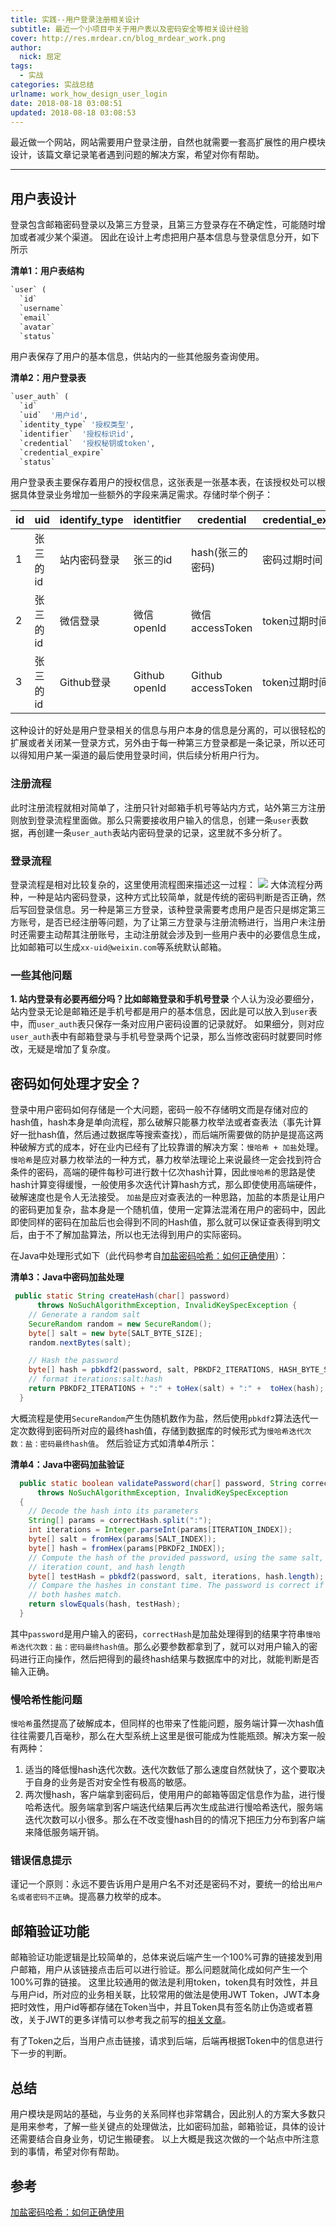 ```yaml
---
title: 实践--用户登录注册相关设计
subtitle: 最近一个小项目中关于用户表以及密码安全等相关设计经验
cover: http://res.mrdear.cn/blog_mrdear_work.png
author: 
  nick: 屈定
tags:
  - 实战
categories: 实战总结
urlname: work_how_design_user_login
date: 2018-08-18 03:08:51
updated: 2018-08-18 03:08:53
---
```

最近做一个网站，网站需要用户登录注册，自然也就需要一套高扩展性的用户模块设计，该篇文章记录笔者遇到问题的解决方案，希望对你有帮助。

- - - - - 

## 用户表设计
登录包含邮箱密码登录以及第三方登录，且第三方登录存在不确定性，可能随时增加或者减少某个渠道。
因此在设计上考虑把用户基本信息与登录信息分开，如下所示

**清单1：用户表结构**
```sql
`user` (
  `id`
  `username` 
  `email` 
  `avatar` 
  `status` 
```
用户表保存了用户的基本信息，供站内的一些其他服务查询使用。

**清单2：用户登录表**
```sql
`user_auth` (
  `id` 
  `uid`  '用户id',
  `identity_type` '授权类型',
  `identifier`  '授权标识id',
  `credential`  '授权秘钥或token',
  `credential_expire` 
  `status` 
```
用户登录表主要保存着用户的授权信息，这张表是一张基本表，在该授权处可以根据具体登录业务增加一些额外的字段来满足需求。存储时举个例子：

| id | uid | identify_type | identitfier | credential | credential_expire | status |
| ------ | ------ | ------ | ------ | ------ | ------ | ------ |
| 1 | 张三的id | 站内密码登录 | 张三的id | hash(张三的密码) | 密码过期时间 | 状态 |
| 2 | 张三的id | 微信登录 | 微信 openId | 微信accessToken | token过期时间 | 状态 |
| 3 | 张三的id | Github登录 | Github openId | Github accessToken | token过期时间 | 状态 |

这种设计的好处是用户登录相关的信息与用户本身的信息是分离的，可以很轻松的扩展或者关闭某一登录方式，另外由于每一种第三方登录都是一条记录，所以还可以得知用户某一渠道的最后使用登录时间，供后续分析用户行为。

### 注册流程
此时注册流程就相对简单了，注册只针对邮箱手机号等站内方式，站外第三方注册则放到登录流程里面做。那么只需要接收用户输入的信息，创建一条`user`表数据，再创建一条`user_auth`表站内密码登录的记录，这里就不多分析了。

### 登录流程
登录流程是相对比较复杂的，这里使用流程图来描述这一过程：
![](http://res.mrdear.cn/1534420580.png)
大体流程分两种，一种是站内密码登录，这种方式比较简单，就是传统的密码判断是否正确，然后写回登录信息。另一种是第三方登录，该种登录需要考虑用户是否只是绑定第三方账号，是否已经注册等问题，为了让第三方登录与注册流畅进行，当用户未注册时还需要主动帮其注册账号，主动注册就会涉及到一些用户表中的必要信息生成，比如邮箱可以生成`xx-uid@weixin.com`等系统默认邮箱。


### 一些其他问题

**1. 站内登录有必要再细分吗？比如邮箱登录和手机号登录**
个人认为没必要细分，站内登录无论是邮箱还是手机号都是用户的基本信息，因此是可以放入到`user`表中，而`user_auth`表只保存一条对应用户密码设置的记录就好。
如果细分，则对应`user_auth`表中有邮箱登录与手机号登录两个记录，那么当修改密码时就要同时修改，无疑是增加了复杂度。

## 密码如何处理才安全？
登录中用户密码如何存储是一个大问题，密码一般不存储明文而是存储对应的hash值，hash本身是单向流程，那么破解只能暴力枚举法或者查表法（事先计算好一批hash值，然后通过数据库等搜索查找），而后端所需要做的防护是提高这两种破解方式的成本，好在业内已经有了比较靠谱的解决方案：`慢哈希 + 加盐`处理。
`慢哈希`是应对暴力枚举法的一种方式，暴力枚举法理论上来说最终一定会找到符合条件的密码，高端的硬件每秒可进行数十亿次hash计算，因此`慢哈希`的思路是使hash计算变得缓慢，一般使用多次迭代计算hash方式，那么即使使用高端硬件，破解速度也是令人无法接受。
`加盐`是应对查表法的一种思路，加盐的本质是让用户的密码更加复杂，盐本身是一个随机值，使用一定算法混淆在用户的密码中，因此即使同样的密码在加盐后也会得到不同的Hash值，那么就可以保证查表得到明文后，由于不了解加盐算法，所以也无法得到用户的实际密码。

在Java中处理形式如下（此代码参考自[加盐密码哈希：如何正确使用](http://blog.jobbole.com/61872/)）：

**清单3：Java中密码加盐处理**
```java
 public static String createHash(char[] password)
      throws NoSuchAlgorithmException, InvalidKeySpecException {
    // Generate a random salt
    SecureRandom random = new SecureRandom();
    byte[] salt = new byte[SALT_BYTE_SIZE];
    random.nextBytes(salt);

    // Hash the password
    byte[] hash = pbkdf2(password, salt, PBKDF2_ITERATIONS, HASH_BYTE_SIZE);
    // format iterations:salt:hash
    return PBKDF2_ITERATIONS + ":" + toHex(salt) + ":" +  toHex(hash);
  }
```
大概流程是使用`SecureRandom`产生伪随机数作为盐，然后使用`pbkdf2`算法迭代一定次数得到密码所对应的最终hash值，存储到数据库的时候形式为`慢哈希迭代次数：盐：密码最终hash值`。
然后验证方式如清单4所示：

**清单4：Java中密码加盐验证**
```java
  public static boolean validatePassword(char[] password, String correctHash)
      throws NoSuchAlgorithmException, InvalidKeySpecException
  {
    // Decode the hash into its parameters
    String[] params = correctHash.split(":");
    int iterations = Integer.parseInt(params[ITERATION_INDEX]);
    byte[] salt = fromHex(params[SALT_INDEX]);
    byte[] hash = fromHex(params[PBKDF2_INDEX]);
    // Compute the hash of the provided password, using the same salt,
    // iteration count, and hash length
    byte[] testHash = pbkdf2(password, salt, iterations, hash.length);
    // Compare the hashes in constant time. The password is correct if
    // both hashes match.
    return slowEquals(hash, testHash);
  }
```
其中`password`是用户输入的密码，`correctHash`是加盐处理得到的结果字符串`慢哈希迭代次数：盐：密码最终hash值`。那么必要参数都拿到了，就可以对用户输入的密码进行正向操作，然后把得到的最终hash结果与数据库中的对比，就能判断是否输入正确。

### 慢哈希性能问题
`慢哈希`虽然提高了破解成本，但同样的也带来了性能问题，服务端计算一次hash值往往需要几百毫秒，那么在大型系统上这里是很可能成为性能瓶颈。解决方案一般有两种：
1. 适当的降低慢hash迭代次数。迭代次数低了那么速度自然就快了，这个要取决于自身的业务是否对安全性有极高的敏感。
2. 两次慢hash，客户端拿到密码后，使用用户的邮箱等固定信息作为盐，进行慢哈希迭代。服务端拿到客户端迭代结果后再次生成盐进行慢哈希迭代，服务端迭代次数可以小很多。那么在不改变慢hash目的的情况下把压力分布到客户端来降低服务端开销。

### 错误信息提示
谨记一个原则：永远不要告诉用户是用户名不对还是密码不对，要统一的给出`用户名或者密码不正确`。提高暴力枚举的成本。

## 邮箱验证功能
邮箱验证功能逻辑是比较简单的，总体来说后端产生一个100%可靠的链接发到用户邮箱，用户从该链接点击后可以进行验证。那么问题就简化成如何产生一个100%可靠的链接。
这里比较通用的做法是利用token，token具有时效性，并且与用户id，所对应的业务相关联，比较常用的做法是使用JWT Token，JWT本身把时效性，用户id等都存储在Token当中，并且Token具有签名防止伪造或者篡改，关于JWT的更多详情可以参考我之前写的[相关文章](https://mrdear.cn/search/?search=JWT)。

有了Token之后，当用户点击链接，请求到后端，后端再根据Token中的信息进行下一步的判断。

## 总结
用户模块是网站的基础，与业务的关系同样也非常耦合，因此别人的方案大多数只是用来参考，了解一些关键点的处理做法，比如密码加盐，邮箱验证，具体的设计还需要结合自身业务，切记生搬硬套。
以上大概是我这次做的一个站点中所注意到的事情，希望对你有帮助。

## 参考
[加盐密码哈希：如何正确使用](http://blog.jobbole.com/61872/)